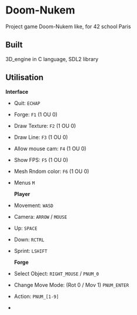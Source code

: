 # Doom-Nukem
Project game Doom-Nukem like, for 42 school Paris


## Built
  3D_engine in C language, SDL2 library


## Utilisation

   <strong>    Interface</strong>
*  Quit:                   `ECHAP`
*  Forge:                  `F1`           (1 OU 0)
*  Draw Texture:           `F2`           (1 OU 0)
*  Draw Line:              `F3`           (1 OU 0)
*  Allow mouse cam:        `F4`           (1 OU 0)
*  Show FPS:               `F5`           (1 OU 0)
*  Mesh Rndom color:       `F6`           (1 OU 0)
*  Menus                   `M`

   <strong>    Player</strong>
*  Movement:   `WASD`
*  Camera:     `ARROW` / `MOUSE`
*  Up:         `SPACE`
*  Down:       `RCTRL`
*  Sprint:     `LSHIFT`

   <strong>    Forge</strong>
*  Select Object:                      `RIGHT_MOUSE` / `PNUM_0`
*  Change Move Mode: (Rot 0 / Mov 1)   `PNUM_ENTER`
*  Action:                             `PNUM_[1-9]`
*  
